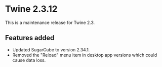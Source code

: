 # Twine 2.3.12

This is a maintenance release for Twine 2.3.

## Features added

* Updated SugarCube to version 2.34.1.
* Removed the "Reload" menu item in desktop app versions which could cause data loss.
